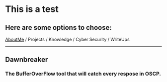 # This is a test

## Here are some options to choose: 

[AboutMe](/pages/aboutme.md) / Projects / Knowledge / Cyber Security / WriteUps

----------------

## Dawnbreaker
### The BufferOverFlow tool that will catch every respose in OSCP. 


